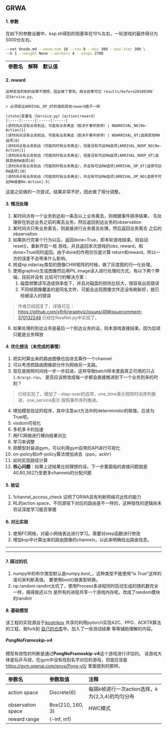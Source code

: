 ## GRWA

#### 1. 参数
在如下的参数设置中，ksp.sh得到的阻塞率在10%左右，一轮游戏的最终得分为5000分左右。
```bash
--net 6node.md --wave-num 10 --rou 8 --miu 300 --max-iter 300 \
--k 1 --weight None --workers 4 --steps 2700
```

|参数名|解释|默认值|
|:---|:---|:----|


#### 2. reward


```
这种奖惩机制的结果不理想，因此做了更改。相关结果可见`results/before20180306`
见Service.py。

> 必须保证ARRIVAL_OP_OT的值和其他reward值不一样

|state|变量名（Service.py）|action|reward|
|:----|:-----|:-----|:-----|
|该时间点没有业务到达，可能有业务离去（取决于事件排序）| NOARRIVAL_NO|No-Action|1|
|该时间点没有业务到达，可能有业务离去（取决于事件排序）| NOARRIVAL_OT|选择其他RW选项|0|
|该时间点有业务到达（可能同时有业务离去），但是没有可达RW选项|ARRIVAL_NOOP_NO|No-Action|1|
|该时间点有业务到达（可能同时有业务离去），但是没有可达RW选项|ARRIVAL_NOOP_OT|选择其他RW选项|0|
|该时间点有业务到达（可能同时有业务离去），并且有可达RW选项|ARRIVAL_OP_OT|选择可达RW选项|10|
|该时间点有业务到达（可能同时有业务离去），并且有可达RW选项|ARRIVAL_OP_NO|选择不可达RW或者No-Action|-5|

```
这是之前做的一次尝试，结果非常不好，因此做了得分调整。

####  3. 情况处理

1. 某时间点有一个业务到达和一条及以上业务离去，则根据事件排序结果，
先处理排在到达业务之前的离去业务，然后返回到达业务的observation
2. 某时间点只有业务离去，则直接进行业务离去处理，然后返回业务离去
之后的observation
3. 如果执行完某个行为以后，返回done=True，即本轮游戏结束。则自动reset()，重新开启一局
游戏，并且返回本次游戏的obs, reward，和done=True同时返回。由于done的作用仅仅是计算
return和reward，所以一次的误差不会带来什么影响。
4. 转成np.ndarray类型的图像CHW矩阵的时候，做了灰度图的归一化处理。
5. 使用graphviz生成图像然后用PIL.Image读入进行处理的方式，有以下两个弊端，目前并没有
比较可行的解决方案：
    1. 磁盘频繁读写造成效率低下，并且对磁盘的损伤比较大，很容易出现错误
    2. 不同帧图像覆盖的是同名文件，可能会出现图像文件还没有刷新好，就已经被读入的错误
> 作者已经回复了，详情可见：https://github.com/xflr6/graphviz/issues/49#issuecomment-370132248
> 已经在RwaNet.py中实现了。
6. 如果处理的到达业务是最后一个到达业务的话，则本游戏直接结束。因为后续只能是业务释放


#### 4. 优化想法（未完成的事情）

1. 把实时算出来的路由图像也加进去算作一个channel
2. 可以考虑把路由图像部分作为网络另一支路。
3. 现在是按照时间线一步一步前进，这样导致batch样本里面真正可用的只占`1.0/args.rou`，
是否应该修改成每一步都会直接推进到下一个业务到来的时刻？
> 已经实现了。增加了--step-over的选项，one_time表示按照时间序列推进，one_service表示
按照事件序列推进。
4. 增加模型验证的程序，其中注意act方法中的deterministic的取值，应该为True吧。
5. visdom可视化
6. 多机多卡的加速
7. 用FC网络进行横向结果对比
8. 学习率调整
9. 把模型封装进gym，可以利用gym自带的API进行可视化
10. on-policy和off-policy算法增加进去（ppo，acktr）
11. 如何实现路径计算
12. **核心问题**：如果上述结果比较理想的话，下一步要面临的直接问题就是40,80,362乃至更多channels的分配问题

#### 5. 验证

1. 1channel_access_check 证明了GRWA具有判断网络可达性的能力
2. RL的action space，不同源宿下对应的路由是不一样的，这种隐性的逻辑尚未验证深度学习能否掌握


#### 6. 对比实验

1. 使用FC网络，对最小网络表达进行学习。需要对step函数进行修改
2. 增加ksp中计算出来的路由图像的channels，以此来明确给出路由信息。


---
---
#### 7. 踩过的坑

1. numpy中的布尔类型默认是numpy.bool_，这种类型不能使用“is True”这样的语句来判断真值。
要使用bool()做类型转换。
2. np.random.randint太坑了，使用Process多进程同时启动生成的随机数完全一样，搞得我还以为
是所有的进程共享一个游戏内存呢。改成了random模块的randint

#### 8. 基础模型

该工程的实现源自于[ikostrikov](https://github.com/ikostrikov/pytorch-a2c-ppo-acktr)
共享的利用pytorch实现A2C、PPO、ACKTR算法的工程，我fork到
[自己的仓库](https://github.com/BoyuanYan/pytorch-a2c-ppo-acktr)中，加入了一些测试结果
等等辅助理解的内容。

##### PongNoFrameskip-v4

模型有效性的判断是通过**PongNoFrameskip-v4**这个游戏进行评估的。
该游戏大体是玩乒乓球，在gym中没有找到名字对应的游戏，但是应该是 https://gym.openai.com/envs/Pong-v0/
 里面提到的那样。

| 参数名 | 参数取值 | 注释 |
|:------|:-------|:-----|
|action space| Discrete(6) | 每隔k帧进行一次action选择，k为{2,3,4}的均匀分布|
|observation space| Box(210, 160, 3)|HWC模式|
|reward range | (-inf, inf) ||
